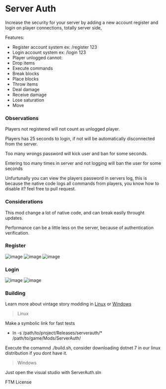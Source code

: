# Server Auth
Increase the security for your server by adding a new account register and login on player connections, totally server side,

Features:
- Register account system ex: /register 123
- Login account system ex: /login 123
- Player unlogged cannot:
- Drop items
- Execute commands
- Break blocks
- Place blocks
- Throw items
- Deal damage
- Receive damage
- Lose saturation
- Move

### Observations
Players not registered will not count as unlogged player.

Players has 25 seconds to login, if not will be automatically disconnected from the server.

Too many wrongs password will kick user and ban for some seconds.

Entering too many times in server and not logging will ban the user for some seconds

Unfurtunally you can view the players password in servers log, this is because the native code logs all commands from players, you know how to disable it? feel free to pull request.

### Considerations
This mod change a lot of native code, and can break easily throught updates.

Performance can be a little less on the server, because of authentication verification.

### Register
![image](https://github.com/LeandroTheDev/server_auth/assets/106118473/0091d753-6329-4d6a-b871-bbb3ef8f3a36) 
![image](https://github.com/LeandroTheDev/server_auth/assets/106118473/969828d4-2381-4df5-9fb6-8bc71ea9fd36)
![image](https://github.com/LeandroTheDev/server_auth/assets/106118473/1066845b-becf-4e62-9375-ba48e5df3559)

### Login
![image](https://github.com/LeandroTheDev/server_auth/assets/106118473/0193f58e-cf56-435f-a300-42dd4cc02746)
![image](https://github.com/LeandroTheDev/server_auth/assets/106118473/6696f3fb-66a1-4bee-94ae-d92f1c7ca6df)


### Building
Learn more about vintage story modding in [Linux](https://github.com/LeandroTheDev/arch_linux/wiki/Games#vintage-story-modding) or [Windows](https://wiki.vintagestory.at/index.php/Modding:Setting_up_your_Development_Environment)

> Linux

Make a symbolic link for fast tests
- ln -s /path/to/project/Releases/serverauth/* /path/to/game/Mods/ServerAuth/

Execute the comamnd ./build.sh, consider downloading dotnet 7 in our linux distribution if you dont have it.

> Windows

Just open the visual studio with ServerAuth.sln

FTM License
